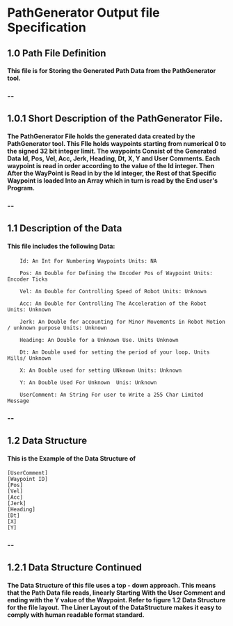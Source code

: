 # PathGenerator Output file Specification
## 1.0  Path File Definition 

#### This file is for Storing the Generated Path Data from the PathGenerator tool. 
### -- 

## 1.0.1 Short Description of the PathGenerator File.

#### The PathGenerator File holds the generated data created by the PathGenerator tool. This FIle holds waypoints starting from numerical 0 to the signed 32 bit integer limit. The waypoints Consist of the Generated Data **Id**, **Pos**, **Vel**, **Acc**,  **Jerk**, **Heading**, **Dt**, **X**, **Y** and **User Comments**. Each waypoint is read in order according to the value of the Id integer. Then After the WayPoint is Read in by the Id integer, the Rest of that Specific Waypoint is loaded Into an Array which in turn is read by the End user's Program.

### --

## 1.1 Description of the Data 
#### This file includes the following Data:

``` 
    Id: An Int For Numbering Waypoints Units: NA

    Pos: An Double for Defining the Encoder Pos of Waypoint Units: Encoder Ticks

    Vel: An Double for Controlling Speed of Robot Units: Unknown

    Acc: An Double for Controlling The Acceleration of the Robot Units: Unknown

    Jerk: An Double for accounting for Minor Movements in Robot Motion / unknown purpose Units: Unknown 

    Heading: An Double for a Unknown Use. Units Unknown
    
    Dt: An Double used for setting the period of your loop. Units Mills/ Unknown

    X: An Double used for setting UNknown Units: Unknown 

    Y: An Double Used For Unknown  Unis: Unknown

    UserComment: An String For user to Write a 255 Char Limited Message

```
### -- 

## 1.2 Data Structure 

#### This is the Example of the Data Structure of 
``` 
[UserComment]
[Waypoint ID]
[Pos]
[Vel]
[Acc]
[Jerk]
[Heading]
[Dt]
[X]
[Y]
```
### --
## 1.2.1 Data Structure Continued 

#### The Data Structure of this file uses a top - down approach. This means that the Path Data file reads, linearly Starting With the User Comment and ending with the Y value of the Waypoint. Refer to figure 1.2 Data Structure for the file layout. The Liner Layout of the DataStructure makes it  easy to comply with human readable format standard.